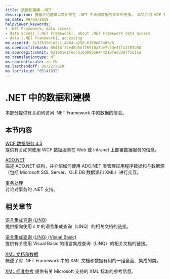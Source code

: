 ```yaml
---
title: 数据和建模-.NET
description: 查看介绍建模以及如何在 .NET 中访问数据的文章的链接。 本文介绍 WCF 数据服务、ADO.NET 和事务处理。
ms.date: 09/09/2019
helpviewer_keywords:
- .NET Framework, data access
- data access [.NET Framework], about .NET Framework data access
- data [.NET Framework], accessing
ms.assetid: 8c37635d-e2c1-4b64-a258-61d9e87405e6
ms.openlocfilehash: 654f6f37e40d5df76910a7de7c5de4ffa2787b58
ms.sourcegitcommit: 6219b1e1feccb16d88656444210fed3297f5611e
ms.translationtype: MT
ms.contentlocale: zh-CN
ms.lasthandoff: 06/22/2020
ms.locfileid: "85141832"
---
```

# <a name="data-and-modeling-in-net"></a>.NET 中的数据和建模

本部分提供有关如何访问 .NET Framework 中的数据的信息。  
  
## <a name="in-this-section"></a>本节内容

 [WCF 数据服务 4.5](./wcf/index.md)  
 提供有关如何使用 WCF 数据服务在 Web 或 Intranet 上部署数据服务的信息。  

 [ADO.NET](./adonet/index.md)  
 描述 ADO.NET 结构，并介绍如何使用 ADO.NET 类管理应用程序数据和与数据源（包括 Microsoft SQL Server、OLE DB 数据源和 XML）进行交互。  
  
 [事务处理](./transactions/index.md)  
 讨论对事务的 .NET 支持。  
  
## <a name="related-sections"></a>相关章节

 [语言集成查询 (LINQ)](../../csharp/programming-guide/concepts/linq/index.md)  
 提供指向使用 c # 的语言集成查询（LINQ）的相关文档的链接。  
  
 [语言集成查询 (LINQ) (Visual Basic)](../../visual-basic/programming-guide/concepts/linq/index.md)  
 提供有关使用 Visual Basic 的语言集成查询（LINQ）的相关文档的链接。  
  
 [XML 文档和数据](../../standard/data/xml/index.md)  
 概述了对 .NET Framework 中的 XML 文档和数据有用的一组全面、集成的类。  
  
 [XML 标准参考](https://docs.microsoft.com/previous-versions/dotnet/netframework-4.0/ms256177(v=vs.100))  
 提供有关 Microsoft 支持的 XML 标准的参考信息。  
